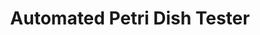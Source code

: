 ---
layout: post
title: Automated Petri Dish Tester
external: [[github, 'http://github.com/EnigMoiD/petri-test']]
short: poe-petri

importance: 1

banner-position: .6

team: 2


header: ['We designed built an Arduino-controlled petri dish scanner and controlled it with a Node API.',"It had a simple mechanical design that made it reliable and easy to control: a Servo with a light sensor turned to face the requested petri dish, and a light underneath allowed the system to determine the opacity of the dish's contents. The Node API started as an excuse to make a frontend with HTML/CSS instead of Python, but it turned into a full-on controller when we found node-serial."]

specs: [
[code-fork, ['Arduino C', 'JavaScript', 'Node']],
[laptop, [Arduino]]
]
---